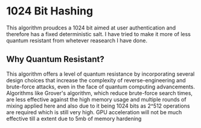 # 1024 Bit Hashing

This algorithm proudces a 1024 bit aimed at user authentication and therefore has a fixed deterministic salt. I have tried to make it more of less quantum resistant from whetever reasearch I have done.

## Why Quantum Resistant?
This algorithm offers a level of quantum resistance by incorporating several design choices that increase the complexity of reverse-engineering and brute-force attacks, even in the face of quantum computing advancements. Algorithms like Grover's algorithm, which reduce brute-force search times, are less effective against the high memory usage and multiple rounds of mixing applied here and also due to it being 1024 bits as 2^512 operations are required which is still very high. GPU acceleration will not be much effective till a extent due to 5mb of memory hardening



